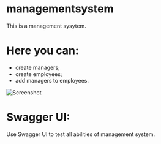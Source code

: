# managementsystem
This is a management sysytem.

# Here you can:
- create managers;
- create employees;
- add managers to employees.

![Screenshot](swagger.png)

# Swagger UI:
Use Swagger UI to test all abilities of management system.


